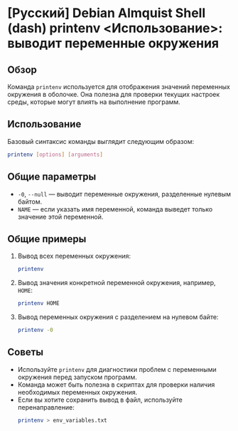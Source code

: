 # [Русский] Debian Almquist Shell (dash) printenv <Использование>: выводит переменные окружения

## Обзор
Команда `printenv` используется для отображения значений переменных окружения в оболочке. Она полезна для проверки текущих настроек среды, которые могут влиять на выполнение программ.

## Использование
Базовый синтаксис команды выглядит следующим образом:

```bash
printenv [options] [arguments]
```

## Общие параметры
- `-0`, `--null` — выводит переменные окружения, разделенные нулевым байтом.
- `NAME` — если указать имя переменной, команда выведет только значение этой переменной.

## Общие примеры
1. Вывод всех переменных окружения:
   ```bash
   printenv
   ```

2. Вывод значения конкретной переменной окружения, например, `HOME`:
   ```bash
   printenv HOME
   ```

3. Вывод переменных окружения с разделением на нулевом байте:
   ```bash
   printenv -0
   ```

## Советы
- Используйте `printenv` для диагностики проблем с переменными окружения перед запуском программ.
- Команда может быть полезна в скриптах для проверки наличия необходимых переменных окружения.
- Если вы хотите сохранить вывод в файл, используйте перенаправление:
  ```bash
  printenv > env_variables.txt
  ```
